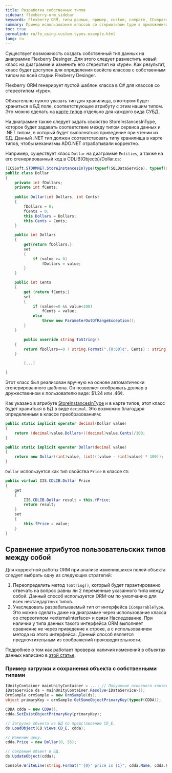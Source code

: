 ```yaml
---
title: Разработка собственных типов
sidebar: flexberry-orm_sidebar
keywords: Flexberry ORM, типы данных, пример, custom, compare, IComparableType
summary: Пример использования классов со стериотипом type в приложениях
toc: true
permalink: ru/fo_using-custom-types-example.html
lang: ru
---
```


Существует возможность создать собственный тип данных на диаграмме Flexberry Desinger. Для этого следует разместить новый класс на диаграмме и изменить его стереотип на «type». Как результат, класс будет доступен для определения свойств классов с собственным типом во всей стадии Flexberry Desinger.

Flexberry ORM генерирует пустой шаблон класса в C# для классов со стереотипом «type».

Обязательно нужно указать тип для хранилища, в котором будет храниться в БД поле, соответствующее атрибуту с этим нашим типом. Это можно сделать на [карте типов](fd_types-map.html) отдельно для каждого вида СУБД.

На диаграмме также следует задать свойство StoreInstancesInType, которое будет задавать соответствие между типом сервиса данных и .NET типом, в который будет выполняться приведение при чтении из БД. Данный .NET тип должен соответствовать типу хранилища в карте типов, чтобы механизмы ADO.NET отрабатывали корректно.

Например, существует класс `Dollar` на диаграмме `Entities`, а также на его сгенерированный код в CDLIB(Objects)/Dollar.cs:

```csharp
[ICSSoft.STORMNET.StoreInstancesInType(typeof(SQLDataService), typeof(decimal))]
public class Dollar
{
    private int fDollars;
    private int fCents;
    
    public Dollar(int Dollars, int Cents)
    {
        fDollars = 0;
        fCents = 0;
        this.Dollars = Dollars;
        this.Cents = Cents;
    }

    public int Dollars 
    {
        get{return fDollars;}
        set 
        {
            if (value >= 0) 
                fDollars = value; 
        }
    }

    public int Cents
    {
        get {return fCents;}
        set
        {
            if (value>=0 && value<100)
                fCents = value;
            else
                throw new ParameterOutOfRangeException();
        }
    }

        public override string ToString()
    {
        return fDollars==0 ? string.Format(".{0:00}¢", Cents) : string.Format("${0}.{1:00}", Dollars, Cents) ;
    }

        {...}

}
```

Этот класс был реализован вручную на основе автоматически сгенерированного шаблона. Он позволяет отображать доллар в дружественном к пользователю виде: $1.24 или .46¢.

Как указано в атрибуте [StoreInstancesInType](fo_convert-type-property.html) и в карте типов, этот класс будет храниться в БД в виде `decimal`. Это возможно благодаря определенным в классе преобразованиям:

```csharp
public static implicit operator decimal(Dollar value)
{
    return (decimal)value.Dollars+((decimal)value.Cents)/100;
}

public static implicit operator Dollar(decimal value)
{
    return new Dollar((int)value, (int)((value - (int)value) * 100));
}
```

`Dollar` используется как тип свойства `Price` в классе `CD`:

```csharp
public virtual IIS.CDLIB.Dollar Price
{
    get
    {
        IIS.CDLIB.Dollar result = this.fPrice;
        return result;
    }
    set
    {
        this.fPrice = value;
    }
}
```

## Сравнение атрибутов пользовательских типов между собой

Для корректной работы ORM при анализе изменившихся полей объекта следует выбрать одну из следующих стратегий:

1. Переопределить метод `ToString()`, который будет гарантированно отвечать на вопрос равны ли 2 переменные указанного типа между собой. Данный способ используется ORM-ом по умолчанию для всех нестандартных типов.
2. Унаследовать разрабатываемый тип от интерфейса `IComparableType`. Это можно сделать даже на диаграмме через использование класса со стереотипом «externalinterface» и связи Наследование. При наличии у типа данных такого интерфейса ORM выполняет сравнение не через приведение к строке, а с использованием метода из этого интерфейса. Данный способ является предпочтительным из соображений производительности.

Подробнее о том как работает проверка наличия изменений в объектах данных написано в [этой статье](fo_object-status.html).

### Пример загрузки и сохранения объекта с собственными типами

```csharp
IUnityContainer mainUnityContainer = ...; // Получение основного контейнера для работы с Unity.
IDataService ds = mainUnityContainer.Resolve<IDataService>();
OrmSample ormSample = new OrmSample(ds);
object primaryKey = ormSample.GetSomeObjectPrimaryKey(typeof(CDDA));

CDDA cdda = new CDDA();
cdda.SetExistObjectPrimaryKey(primaryKey);

// Загрузка объекта из БД по представлению CD_E.
ds.LoadObject(CD.Views.CD_E, cdda);

// Изменим цену.
cdda.Price = new Dollar(0, 55);

// Сохраним объект в БД.
ds.UpdateObject(cdda);

Console.WriteLine(string.Format("'{0}' price is {1}", cdda.Name, cdda.Price));
```
